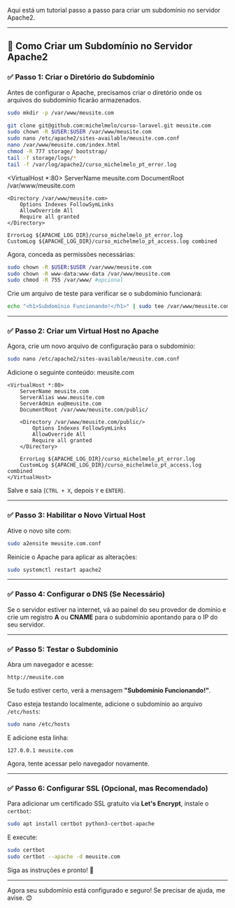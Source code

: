 Aqui está um tutorial passo a passo para criar um subdomínio no servidor Apache2.

---

## 🚀 Como Criar um Subdomínio no Servidor Apache2

### ✅ Passo 1: Criar o Diretório do Subdomínio

Antes de configurar o Apache, precisamos criar o diretório onde os arquivos do subdomínio ficarão armazenados.

```bash
sudo mkdir -p /var/www/meusite.com
```


```bash
git clone git@github.com:michelmelo/curso-laravel.git meusite.com
sudo chown -R $USER:$USER /var/www/meusite.com
sudo nano /etc/apache2/sites-available/meusite.com.conf
nano /var/www/meusite.com/index.html
chmod -R 777 storage/ bootstrap/
tail -f storage/logs/*
tail -f /var/log/apache2/curso_michelmelo_pt_error.log
```

<VirtualHost *:80>
    ServerName meusite.com
    DocumentRoot /var/www/meusite.com

    <Directory /var/www/meusite.com>
        Options Indexes FollowSymLinks
        AllowOverride All
        Require all granted
    </Directory>

    ErrorLog ${APACHE_LOG_DIR}/curso_michelmelo_pt_error.log
    CustomLog ${APACHE_LOG_DIR}/curso_michelmelo_pt_access.log combined

</VirtualHost>




Agora, conceda as permissões necessárias:

```bash
sudo chown -R $USER:$USER /var/www/meusite.com
sudo chown -R www-data:www-data /var/www/meusite.com
sudo chmod -R 755 /var/www/ #opcional
```

Crie um arquivo de teste para verificar se o subdomínio funcionará:

```bash
echo "<h1>Subdomínio Funcionando!</h1>" | sudo tee /var/www/meusite.com/index.html
```

---

### ✅ Passo 2: Criar um Virtual Host no Apache

Agora, crie um novo arquivo de configuração para o subdomínio:

```bash
sudo nano /etc/apache2/sites-available/meusite.com.conf
```

Adicione o seguinte conteúdo:
meusite.com
```
<VirtualHost *:80>
    ServerName meusite.com
    ServerAlias www.meusite.com 
    ServerAdmin eu@meusite.com 
    DocumentRoot /var/www/meusite.com/public/

    <Directory /var/www/meusite.com/public/>
        Options Indexes FollowSymLinks
        AllowOverride All
        Require all granted
    </Directory>

    ErrorLog ${APACHE_LOG_DIR}/curso_michelmelo_pt_error.log
    CustomLog ${APACHE_LOG_DIR}/curso_michelmelo_pt_access.log combined
</VirtualHost>
```

Salve e saia (`CTRL + X`, depois `Y` e `ENTER`).

---

### ✅ Passo 3: Habilitar o Novo Virtual Host

Ative o novo site com:

```bash
sudo a2ensite meusite.com.conf
```

Reinicie o Apache para aplicar as alterações:

```bash
sudo systemctl restart apache2
```

---

### ✅ Passo 4: Configurar o DNS (Se Necessário)

Se o servidor estiver na internet, vá ao painel do seu provedor de domínio e crie um registro **A** ou **CNAME** para o subdomínio apontando para o IP do seu servidor.

---

### ✅ Passo 5: Testar o Subdomínio

Abra um navegador e acesse:

```
http://meusite.com
```

Se tudo estiver certo, verá a mensagem **"Subdomínio Funcionando!"**.

Caso esteja testando localmente, adicione o subdomínio ao arquivo `/etc/hosts`:

```bash
sudo nano /etc/hosts
```

E adicione esta linha:

```
127.0.0.1 meusite.com
```

Agora, tente acessar pelo navegador novamente.

---

### ✅ Passo 6: Configurar SSL (Opcional, mas Recomendado)

Para adicionar um certificado SSL gratuito via **Let's Encrypt**, instale o `certbot`:

```bash
sudo apt install certbot python3-certbot-apache
```

E execute:

```bash
sudo certbot
sudo certbot --apache -d meusite.com
```

Siga as instruções e pronto! 🚀

---

Agora seu subdomínio está configurado e seguro! Se precisar de ajuda, me avise. 😊